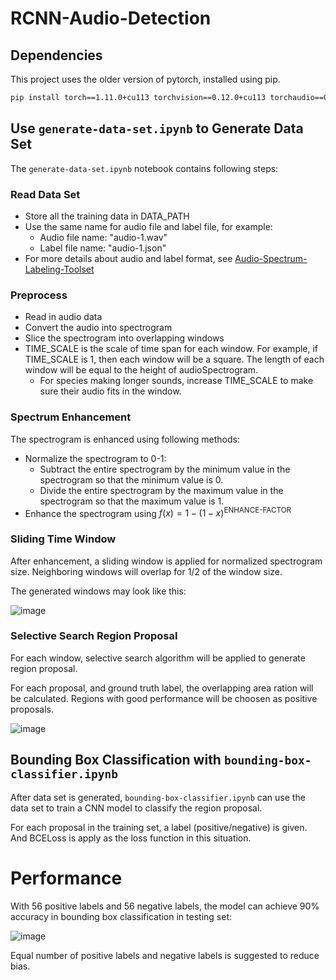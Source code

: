 # RCNN-Audio-Detection

## Dependencies

This project uses the older version of pytorch, installed using pip.

```bash
pip install torch==1.11.0+cu113 torchvision==0.12.0+cu113 torchaudio==0.11.0 --extra-index-url https://download.pytorch.org/whl/cu113
```

## Use `generate-data-set.ipynb` to Generate Data Set

The `generate-data-set.ipynb` notebook contains following steps:

### Read Data Set

- Store all the training data in DATA_PATH
- Use the same name for audio file and label file, for example:
  - Audio file name: "audio-1.wav"
  - Label file name: "audio-1.json"
- For more details about audio and label format, see [Audio-Spectrum-Labeling-Toolset](https://github.com/Fangjun-Zhou/Audio-Spectrum-Labeling-Toolset)

### Preprocess

- Read in audio data
- Convert the audio into spectrogram
- Slice the spectrogram into overlapping windows
- TIME_SCALE is the scale of time span for each window. For example, if TIME_SCALE is 1, then each window will be a square. The length of each window will be equal to the height of audioSpectrogram.
  - For species making longer sounds, increase TIME_SCALE to make sure their audio fits in the window.

### Spectrum Enhancement

The spectrogram is enhanced using following methods:

- Normalize the spectrogram to 0-1:
  - Subtract the entire spectrogram by the minimum value in the spectrogram so that the minimum value is 0.
  - Divide the entire spectrogram by the maximum value in the spectrogram so that the maximum value is 1.
- Enhance the spectrogram using $f(x) = 1 - (1-x)^{\text{ENHANCE-FACTOR}}$

### Sliding Time Window

After enhancement, a sliding window is applied for normalized spectrogram size. Neighboring windows will overlap for 1/2 of the window size.

The generated windows may look like this:

![image](https://user-images.githubusercontent.com/79500078/186280899-3a84a315-b834-40da-9929-56f60bce7f59.png)

### Selective Search Region Proposal

For each window, selective search algorithm will be applied to generate region proposal.

For each proposal, and ground truth label, the overlapping area ration will be calculated. Regions with good performance will be choosen as positive proposals.

![image](https://user-images.githubusercontent.com/79500078/186281216-316ed49f-ed69-4cbc-9538-08dd20b3b43b.png)

## Bounding Box Classification with `bounding-box-classifier.ipynb`

After data set is generated, `bounding-box-classifier.ipynb` can use the data set to train a CNN model to classify the region proposal.

For each proposal in the training set, a label (positive/negative) is given. And BCELoss is apply as the loss function in this situation.

# Performance

With 56 positive labels and 56 negative labels, the model can achieve 90% accuracy in bounding box classification in testing set:

![image](https://user-images.githubusercontent.com/79500078/186281626-6f80643e-c795-4eff-8a32-12c60fb6f35d.png)

Equal number of positive labels and negative labels is suggested to reduce bias.

